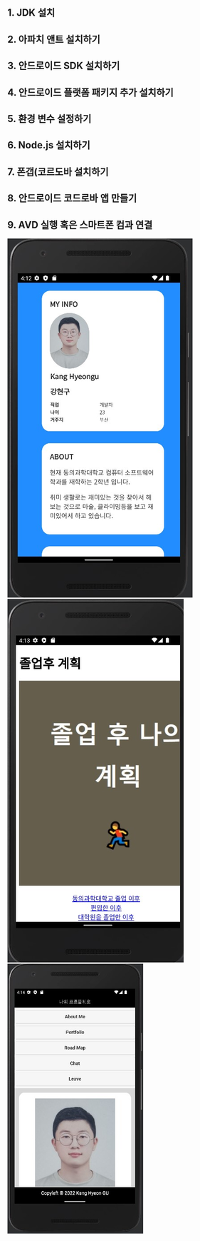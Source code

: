 ## 1. JDK 설치
## 2. 아파치 앤트 설치하기
## 3. 안드로이드 SDK 설치하기
## 4. 안드로이드 플랫폼 패키지 추가 설치하기
## 5. 환경 변수 설정하기
## 6. Node.js 설치하기
## 7. 폰갭(코르도바 설치하기
## 8. 안드로이드 코드로바 앱 만들기
## 9. AVD 실행 혹은 스마트폰 컴과 연결
![alt 자기소개서1](/test1.jpg)
![alt 자기소개서2](/test2.jpg)
![alt 자기소개서3](/test3.jpg)
